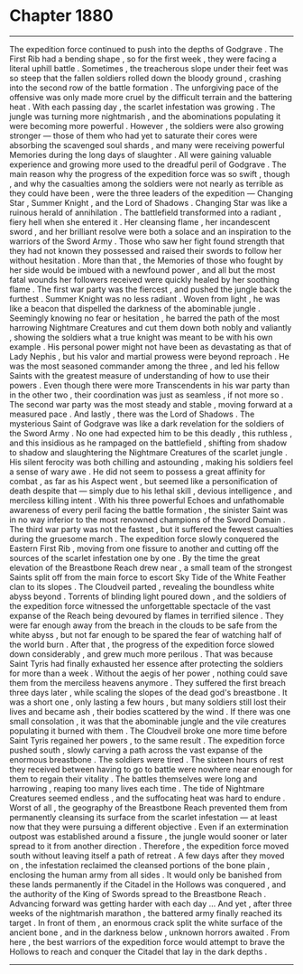 
# Chapter 1880


---

The expedition force continued to push into the depths of Godgrave .
The First Rib had a bending shape , so for the first week , they were facing a literal uphill battle . Sometimes , the treacherous slope under their feet was so steep that the fallen soldiers rolled down the bloody ground , crashing into the second row of the battle formation . The unforgiving pace of the offensive was only made more cruel by the difficult terrain and the battering heat .
With each passing day , the scarlet infestation was growing . The jungle was turning more nightmarish , and the abominations populating it were becoming more powerful . However , the soldiers were also growing stronger — those of them who had yet to saturate their cores were absorbing the scavenged soul shards , and many were receiving powerful Memories during the long days of slaughter .
All were gaining valuable experience and growing more used to the dreadful peril of Godgrave .
The main reason why the progress of the expedition force was so swift , though , and why the casualties among the soldiers were not nearly as terrible as they could have been , were the three leaders of the expedition — Changing Star , Summer Knight , and the Lord of Shadows .
Changing Star was like a ruinous herald of annihilation . The battlefield transformed into a radiant , fiery hell when she entered it . Her cleansing flame , her incandescent sword , and her brilliant resolve were both a solace and an inspiration to the warriors of the Sword Army .
Those who saw her fight found strength that they had not known they possessed and raised their swords to follow her without hesitation . More than that , the Memories of those who fought by her side would be imbued with a newfound power , and all but the most fatal wounds her followers received were quickly healed by her soothing flame .
The first war party was the fiercest , and pushed the jungle back the furthest .
Summer Knight was no less radiant . Woven from light , he was like a beacon that dispelled the darkness of the abominable jungle . Seemingly knowing no fear or hesitation , he barred the path of the most harrowing Nightmare Creatures and cut them down both nobly and valiantly , showing the soldiers what a true knight was meant to be with his own example .
His personal power might not have been as devastating as that of Lady Nephis , but his valor and martial prowess were beyond reproach . He was the most seasoned commander among the three , and led his fellow Saints with the greatest measure of understanding of how to use their powers . Even though there were more Transcendents in his war party than in the other two , their coordination was just as seamless , if not more so .
The second war party was the most steady and stable , moving forward at a measured pace .
And lastly , there was the Lord of Shadows .
The mysterious Saint of Godgrave was like a dark revelation for the soldiers of the Sword Army . No one had expected him to be this deadly , this ruthless , and this insidious as he rampaged on the battlefield , shifting from shadow to shadow and slaughtering the Nightmare Creatures of the scarlet jungle . His silent ferocity was both chilling and astounding , making his soldiers feel a sense of wary awe .
He did not seem to possess a great affinity for combat , as far as his Aspect went , but seemed like a personification of death despite that — simply due to his lethal skill , devious intelligence , and merciless killing intent . With his three powerful Echoes and unfathomable awareness of every peril facing the battle formation , the sinister Saint was in no way inferior to the most renowned champions of the Sword Domain .
The third war party was not the fastest , but it suffered the fewest casualties during the gruesome march .
The expedition force slowly conquered the Eastern First Rib , moving from one fissure to another and cutting off the sources of the scarlet infestation one by one .
By the time the great elevation of the Breastbone Reach drew near , a small team of the strongest Saints split off from the main force to escort Sky Tide of the White Feather clan to its slopes .
The Cloudveil parted , revealing the boundless white abyss beyond . Torrents of blinding light poured down , and the soldiers of the expedition force witnessed the unforgettable spectacle of the vast expanse of the Reach being devoured by flames in terrified silence .
They were far enough away from the breach in the clouds to be safe from the white abyss , but not far enough to be spared the fear of watching half of the world burn .
After that , the progress of the expedition force slowed down considerably , and grew much more perilous .
That was because Saint Tyris had finally exhausted her essence after protecting the soldiers for more than a week . Without the aegis of her power , nothing could save them from the merciless heavens anymore .
They suffered the first breach three days later , while scaling the slopes of the dead god's breastbone . It was a short one , only lasting a few hours , but many soldiers still lost their lives and became ash , their bodies scattered by the wind .
If there was one small consolation , it was that the abominable jungle and the vile creatures populating it burned with them .
The Cloudveil broke one more time before Saint Tyris regained her powers , to the same result .
The expedition force pushed south , slowly carving a path across the vast expanse of the enormous breastbone .
The soldiers were tired . The sixteen hours of rest they received between having to go to battle were nowhere near enough for them to regain their vitality . The battles themselves were long and harrowing , reaping too many lives each time . The tide of Nightmare Creatures seemed endless , and the suffocating heat was hard to endure .
Worst of all , the geography of the Breastbone Reach prevented them from permanently cleansing its surface from the scarlet infestation — at least now that they were pursuing a different objective . Even if an extermination outpost was established around a fissure , the jungle would sooner or later spread to it from another direction .
Therefore , the expedition force moved south without leaving itself a path of retreat . A few days after they moved on , the infestation reclaimed the cleansed portions of the bone plain , enclosing the human army from all sides .
It would only be banished from these lands permanently if the Citadel in the Hollows was conquered , and the authority of the King of Swords spread to the Breastbone Reach .
Advancing forward was getting harder with each day …
And yet , after three weeks of the nightmarish marathon , the battered army finally reached its target .
In front of them , an enormous crack split the white surface of the ancient bone , and in the darkness below , unknown horrors awaited .
From here , the best warriors of the expedition force would attempt to brave the Hollows to reach and conquer the Citadel that lay in the dark depths .

---

